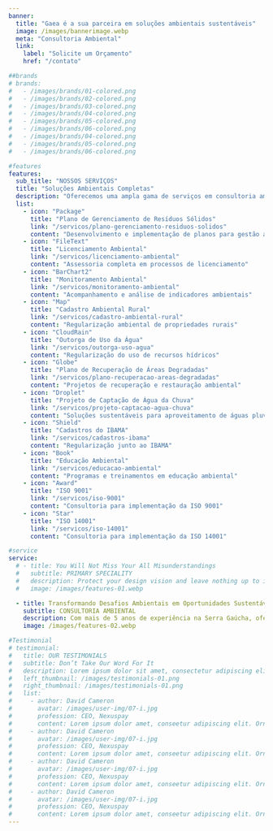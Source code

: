 ```yaml
---
banner:
  title: "Gaea é a sua parceira em soluções ambientais sustentáveis"
  image: /images/bannerimage.webp
  meta: "Consultoria Ambiental"
  link:
    label: "Solicite um Orçamento"
    href: "/contato"

##brands
# brands:
#   - /images/brands/01-colored.png
#   - /images/brands/02-colored.png
#   - /images/brands/03-colored.png
#   - /images/brands/04-colored.png
#   - /images/brands/05-colored.png
#   - /images/brands/06-colored.png
#   - /images/brands/04-colored.png
#   - /images/brands/05-colored.png
#   - /images/brands/06-colored.png

#features
features:
  sub_title: "NOSSOS SERVIÇOS"
  title: "Soluções Ambientais Completas"
  description: "Oferecemos uma ampla gama de serviços em consultoria ambiental para atender às necessidades do seu negócio"
  list:
    - icon: "Package"
      title: "Plano de Gerenciamento de Resíduos Sólidos"
      link: "/servicos/plano-gerenciamento-residuos-solidos"
      content: "Desenvolvimento e implementação de planos para gestão adequada de resíduos"
    - icon: "FileText"
      title: "Licenciamento Ambiental"
      link: "/servicos/licenciamento-ambiental"
      content: "Assessoria completa em processos de licenciamento"
    - icon: "BarChart2"
      title: "Monitoramento Ambiental"
      link: "/servicos/monitoramento-ambiental"
      content: "Acompanhamento e análise de indicadores ambientais"
    - icon: "Map"
      title: "Cadastro Ambiental Rural"
      link: "/servicos/cadastro-ambiental-rural"
      content: "Regularização ambiental de propriedades rurais"
    - icon: "CloudRain"
      title: "Outorga de Uso da Água"
      link: "/servicos/outorga-uso-agua"
      content: "Regularização do uso de recursos hídricos"
    - icon: "Globe"
      title: "Plano de Recuperação de Áreas Degradadas"
      link: "/servicos/plano-recuperacao-areas-degradadas"
      content: "Projetos de recuperação e restauração ambiental"
    - icon: "Droplet"
      title: "Projeto de Captação de Água da Chuva"
      link: "/servicos/projeto-captacao-agua-chuva"
      content: "Soluções sustentáveis para aproveitamento de águas pluviais"
    - icon: "Shield"
      title: "Cadastros do IBAMA"
      link: "/servicos/cadastros-ibama"
      content: "Regularização junto ao IBAMA"
    - icon: "Book"
      title: "Educação Ambiental"
      link: "/servicos/educacao-ambiental"
      content: "Programas e treinamentos em educação ambiental"
    - icon: "Award"
      title: "ISO 9001"
      link: "/servicos/iso-9001"
      content: "Consultoria para implementação da ISO 9001"
    - icon: "Star"
      title: "ISO 14001"
      link: "/servicos/iso-14001"
      content: "Consultoria para implementação da ISO 14001"

#service
service:
  # - title: You Will Not Miss Your All Misunderstandings
  #   subtitle: PRIMARY SPECIALITY
  #   description: Protect your design vision and leave nothing up to interpretation with interaction recipes. Quickly share and access all your team members interactions by using libraries, ensuring consistency throughout the.
  #   image: /images/features-01.webp

  - title: Transformando Desafios Ambientais em Oportunidades Sustentáveis
    subtitle: CONSULTORIA AMBIENTAL
    description: Com mais de 5 anos de experiência na Serra Gaúcha, oferecemos soluções personalizadas em consultoria ambiental. Do licenciamento à gestão ambiental completa, transformamos conhecimento técnico em resultados sustentáveis para o seu negócio.
    image: /images/features-02.webp

#Testimonial
# testimonial:
#   title: OUR TESTIMONIALS
#   subtitle: Don’t Take Our Word For It
#   description: Lorem ipsum dolor sit amet, consectetur adipiscing elit. Morbi egestas </br> Werat viverra id et aliquet. vulputate egestas sollicitudin.
#   left_thumbnail: /images/testimonials-01.png
#   right_thumbnail: /images/testimonials-01.png
#   list:
#     - author: David Cameron
#       avatar: /images/user-img/07-i.jpg
#       profession: CEO, Nexuspay
#       content: Lorem ipsum dolor amet, conseetur adipiscing elit. Ornare quam porta arcu congue felis volutpat. Vitae lectudbfs pellentesque vitae dolor
#     - author: David Cameron
#       avatar: /images/user-img/07-i.jpg
#       profession: CEO, Nexuspay
#       content: Lorem ipsum dolor amet, conseetur adipiscing elit. Ornare quam porta arcu congue felis volutpat. Vitae lectudbfs pellentesque vitae dolor
#     - author: David Cameron
#       avatar: /images/user-img/07-i.jpg
#       profession: CEO, Nexuspay
#       content: Lorem ipsum dolor amet, conseetur adipiscing elit. Ornare quam porta arcu congue felis volutpat. Vitae lectudbfs pellentesque vitae dolor
#     - author: David Cameron
#       avatar: /images/user-img/07-i.jpg
#       profession: CEO, Nexuspay
#       content: Lorem ipsum dolor amet, conseetur adipiscing elit. Ornare quam porta arcu congue felis volutpat. Vitae lectudbfs pellentesque vitae dolor
---
```

